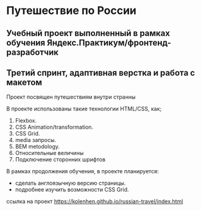 # Путешествие по России
## Учебный проект выполненный в рамках обучения Яндекс.Практикум/фронтенд-разработчик
## Третий спринт, адаптивная верстка и работа с макетом

Проект посвящен путешествиям внутри странны

В проекте использованы такие технологии HTML/CSS, как; 

1. Flexbox. 
2. CSS Animation/transformation.
3. CSS Grid.
4. media запросы.
5. BEM metodology. 
6. Относительные величины
7. Подключение сторонних шрифтов


В рамках продолжения обучения, в проекте планируется:
* сделать англоязычную версию страницы. 
* подробнее изучить возможности CSS Grid. 

ссылка на проект https://kolenhen.github.io/russian-travel/index.html 